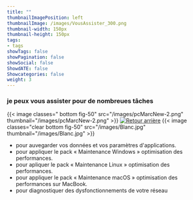 ```yaml
---
title: ""
thumbnailImagePosition: left
thumbnailImage: /images/VousAssister_300.png
thumbnail-width: 150px
thumbnail-height: 150px
tags:
- tags
showTags: false
showPagination: false
showSocial: false
ShowdATE: false
Showcategories: false
weight: 3
---
```


### je peux vous assister pour de nombreues tâches

<!--more-->

{{< image classes=" bottom fig-50" src="/images/pcMarcNew-2.png" thumbnail="/images/pcMarcNew-2.png"  >}}
[![Retour arrière](/images/logo-retour-arriere_50.png)](../)
{{< image classes="clear bottom fig-50" src="/images/Blanc.jpg" thumbnail="/images/Blanc.jpg"  >}}


- pour auvegarder vos données et vos paramètres d'applications.
- pour appliquer le pack « Maintenance Windows » optimisation des performances.
- pour apliquer le pack « Maintenance Linux » optimisation des performances.
- pour appliquer le pack « Maintenance macOS » optimisation des performances sur MacBook.
- pour diagnostiquer des dysfonctionnements de votre réseau